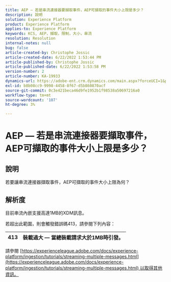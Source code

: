```yaml
---
title: AEP — 若是串流連接器要擷取事件，AEP可擷取的事件大小上限是多少？
description: 說明
solution: Experience Platform
product: Experience Platform
applies-to: Experience Platform
keywords: KCS, AEP，擷取，限制，大小，串流
resolution: Resolution
internal-notes: null
bug: false
article-created-by: Christophe Jossic
article-created-date: 6/22/2022 1:53:44 PM
article-published-by: Christophe Jossic
article-published-date: 6/22/2022 1:53:58 PM
version-number: 2
article-number: KA-19933
dynamics-url: https://adobe-ent.crm.dynamics.com/main.aspx?forceUCI=1&pagetype=entityrecord&etn=knowledgearticle&id=16f23eb7-32f2-ec11-bb3d-6045bd0158c7
exl-id: b8b08cc9-9998-4458-8f67-d5b860870acf
source-git-commit: 0c3e421beca46d9fe1952b1f98538a50697216a0
workflow-type: tm+mt
source-wordcount: '107'
ht-degree: 3%

---
```


# AEP — 若是串流連接器要擷取事件，AEP可擷取的事件大小上限是多少？

## 說明

若要讓串流連接器擷取事件，AEP可擷取的事件大小上限為何？

## 解析度


目前串流內嵌支援高達1MB的XDM訊息。

若超出此範圍，則會觸發錯誤碼413，請參閱下列內容：




| 413 | 裝載過大 — 當總裝載請求大於1MB時引發。 |
| --- | --- |




請參閱 [https://experienceleague.adobe.com/docs/experience-platform/ingestion/tutorials/streaming-multiple-messages.html](https://experienceleague.adobe.com/docs/experience-platform/ingestion/tutorials/streaming-multiple-messages.html) 以取得其他資訊。

